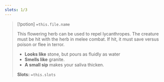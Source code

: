 ```yaml
---
slots: 1/3
---
```


> [!potion] `=this.file.name`
>
> This flowering herb can be used to repel lycanthropes. The creature must be hit with the herb in melee combat. If hit, it must save versus poison or flee in terror.
> 
> - **Looks like** stone, but pours as fluidly as water
> - **Smells like** granite. 
> - **A small sip** makes your saliva thicken.
> 
> 
> **Slots:** `=this.slots`










